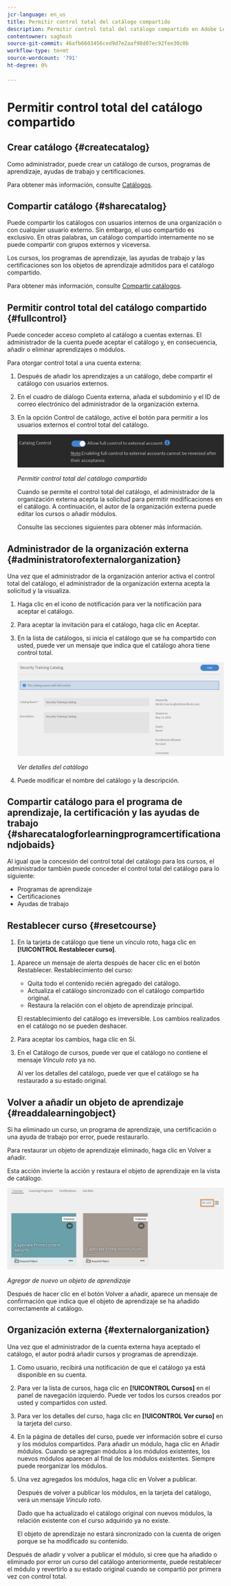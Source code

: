 ```yaml
---
jcr-language: en_us
title: Permitir control total del catálogo compartido
description: Permitir control total del catálogo compartido en Adobe Learning Manager
contentowner: saghosh
source-git-commit: 46afb6603456ced9d7e2aaf98d07ec92fee30c0b
workflow-type: tm+mt
source-wordcount: '791'
ht-degree: 0%

---
```




# Permitir control total del catálogo compartido

## Crear catálogo {#createcatalog}

Como administrador, puede crear un catálogo de cursos, programas de aprendizaje, ayudas de trabajo y certificaciones.

Para obtener más información, consulte [Catálogos](/help/migrated/administrators/feature-summary/catalogs.md).

## Compartir catálogo {#sharecatalog}

Puede compartir los catálogos con usuarios internos de una organización o con cualquier usuario externo. Sin embargo, el uso compartido es exclusivo. En otras palabras, un catálogo compartido internamente no se puede compartir con grupos externos y viceversa.

Los cursos, los programas de aprendizaje, las ayudas de trabajo y las certificaciones son los objetos de aprendizaje admitidos para el catálogo compartido.

Para obtener más información, consulte [Compartir catálogos](/help/migrated/administrators/feature-summary/catalogs.md).

## Permitir control total del catálogo compartido {#fullcontrol}

Puede conceder acceso completo al catálogo a cuentas externas. El administrador de la cuenta puede aceptar el catálogo y, en consecuencia, añadir o eliminar aprendizajes o módulos.

Para otorgar control total a una cuenta externa:

1. Después de añadir los aprendizajes a un catálogo, debe compartir el catálogo con usuarios externos.
1. En el cuadro de diálogo Cuenta externa, añada el subdominio y el ID de correo electrónico del administrador de la organización externa.
1. En la opción Control de catálogo, active el botón para permitir a los usuarios externos el control total del catálogo.

   ![](assets/catalog-control.png)

   *Permitir control total del catálogo compartido*

   Cuando se permite el control total del catálogo, el administrador de la organización externa acepta la solicitud para permitir modificaciones en el catálogo. A continuación, el autor de la organización externa puede editar los cursos o añadir módulos.

   Consulte las secciones siguientes para obtener más información.

## Administrador de la organización externa {#administratorofexternalorganization}

Una vez que el administrador de la organización anterior activa el control total del catálogo, el administrador de la organización externa acepta la solicitud y la visualiza.

1. Haga clic en el icono de notificación para ver la notificación para aceptar el catálogo.

   <!--![](assets/notification-to-acceptcatalog.png)-->

1. Para aceptar la invitación para el catálogo, haga clic en Aceptar.
1. En la lista de catálogos, si inicia el catálogo que se ha compartido con usted, puede ver un mensaje que indica que el catálogo ahora tiene control total.

   ![](assets/catalog-details.png)

   *Ver detalles del catálogo*

1. Puede modificar el nombre del catálogo y la descripción.

## Compartir catálogo para el programa de aprendizaje, la certificación y las ayudas de trabajo {#sharecatalogforlearningprogramcertificationandjobaids}

Al igual que la concesión del control total del catálogo para los cursos, el administrador también puede conceder el control total del catálogo para lo siguiente:

* Programas de aprendizaje
* Certificaciones
* Ayudas de trabajo

## Restablecer curso {#resetcourse}

1. En la tarjeta de catálogo que tiene un vínculo roto, haga clic en **[!UICONTROL Restablecer curso]**.

<!-- ![](assets/reset-course.png)-->

1. Aparece un mensaje de alerta después de hacer clic en el botón Restablecer. Restablecimiento del curso:

   * Quita todo el contenido recién agregado del catálogo.
   * Actualiza el catálogo sincronizado con el catálogo compartido original.
   * Restaura la relación con el objeto de aprendizaje principal.

   El restablecimiento del catálogo es irreversible. Los cambios realizados en el catálogo no se pueden deshacer.

1. Para aceptar los cambios, haga clic en Sí.
1. En el Catálogo de cursos, puede ver que el catálogo no contiene el mensaje *Vínculo roto* ya no.

   Al ver los detalles del catálogo, puede ver que el catálogo se ha restaurado a su estado original.

## Volver a añadir un objeto de aprendizaje {#readdalearningobject}

Si ha eliminado un curso, un programa de aprendizaje, una certificación o una ayuda de trabajo por error, puede restaurarlo.

Para restaurar un objeto de aprendizaje eliminado, haga clic en Volver a añadir.

Esta acción invierte la acción y restaura el objeto de aprendizaje en la vista de catálogo.

![](assets/re-add-button.png)

*Agregar de nuevo un objeto de aprendizaje*

Después de hacer clic en el botón Volver a añadir, aparece un mensaje de confirmación que indica que el objeto de aprendizaje se ha añadido correctamente al catálogo.

## Organización externa {#externalorganization}

Una vez que el administrador de la cuenta externa haya aceptado el catálogo, el autor podrá añadir cursos y programas de aprendizaje.

1. Como usuario, recibirá una notificación de que el catálogo ya está disponible en su cuenta.
1. Para ver la lista de cursos, haga clic en **[!UICONTROL Cursos]** en el panel de navegación izquierdo. Puede ver todos los cursos creados por usted y compartidos con usted.
1. Para ver los detalles del curso, haga clic en **[!UICONTROL Ver curso]** en la tarjeta del curso.

   <!--![](assets/view-course.png)-->

1. En la página de detalles del curso, puede ver información sobre el curso y los módulos compartidos. Para añadir un módulo, haga clic en Añadir módulos. Cuando se agregan módulos a los módulos existentes, los nuevos módulos aparecen al final de los módulos existentes. Siempre puede reorganizar los módulos.
1. Una vez agregados los módulos, haga clic en Volver a publicar.

   Después de volver a publicar los módulos, en la tarjeta del catálogo, verá un mensaje *Vínculo roto*.

   Dado que ha actualizado el catálogo original con nuevos módulos, la relación existente con el curso adquirido ya no existe.

   El objeto de aprendizaje no estará sincronizado con la cuenta de origen porque se ha modificado su contenido.

   <!--![](assets/link-broken.png)-->

Después de añadir y volver a publicar el módulo, si cree que ha añadido o eliminado por error un curso del catálogo anteriormente, puede restablecer el módulo y revertirlo a su estado original cuando se compartió por primera vez con control total.
